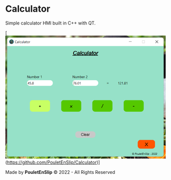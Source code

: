# Calculator
Simple calculator HMI built in C++ with QT.

[![0](https://github.com/PouletEnSlip/Calculator/blob/main/calcul.png)(https://github.com/PouletEnSlip/Calculator)]

Made by **PouletEnSlip** © 2022 - All Rights Reserved
